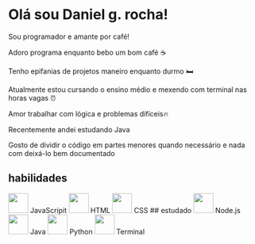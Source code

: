 # Olá sou Daniel g. rocha!

Sou programador e amante por café! 

Adoro programa enquanto bebo um bom café ☕

Tenho epifanias de projetos maneiro enquanto
durmo 🛏️


Atualmente estou cursando o ensino médio e mexendo com terminal nas horas vagas ⏰

Amor trabalhar com lógica e problemas difíceis🔥

Recentemente andei estudando Java

Gosto de dividir o código em partes menores quando necessário e nada com deixá-lo bem documentado 

## habilidades
<!-- JavaScripit -->
<img			 src="https://cdn.jsdelivr.net/gh/devicons/devicon/icons/javascript/javascript-original.svg" width="40"/>
JavaScripit
<!-- HTML -->
<img src="https://cdn.jsdelivr.net/gh/devicons/devicon/icons/html5/html5-original.svg" width="40"/>
HTML
<!-- CSS -->
<img src="https://cdn.jsdelivr.net/gh/devicons/devicon/icons/css3/css3-original.svg" width="40"/>
CSS
## estudado

<!-- Node.js -->
<img src="https://cdn.jsdelivr.net/gh/devicons/devicon/icons/nodejs/nodejs-original.svg" width="40"/>
Node.js
<!-- Java -->
<img src="https://cdn.jsdelivr.net/gh/devicons/devicon/icons/java/java-original.svg" width="40"/>
Java
<!-- Python -->
<img src="https://cdn.jsdelivr.net/gh/devicons/devicon/icons/python/python-original.svg" width="40"/>
Python
<!-- Terminal -->
<img src="https://cdn.jsdelivr.net/gh/devicons/devicon/icons/bash/bash-original.svg" width="40"/>
Terminal